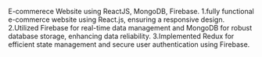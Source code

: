 E-commerece Website using ReactJS, MongoDB, Firebase.
1.fully functional e-commerce website using React.js, ensuring a responsive design.
2.Utilized Firebase for real-time data management and MongoDB for robust database storage, enhancing data
reliability.
3.Implemented Redux for efficient state management and secure user authentication using Firebase.
